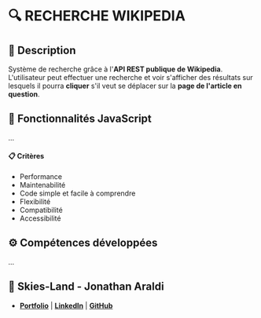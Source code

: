 # 🔍 RECHERCHE WIKIPEDIA

## 📖 Description
Système de recherche grâce à l'**API REST publique de Wikipedia**.
L'utilisateur peut effectuer une recherche et voir s'afficher des résultats sur lesquels il pourra **cliquer** s'il veut se déplacer sur la **page de l'article en question**.

## 🔧 Fonctionnalités JavaScript
...

#### 📋 Critères
- Performance
- Maintenabilité
- Code simple et facile à comprendre
- Flexibilité
- Compatibilité
- Accessibilité

## ⚙️ Compétences développées
...


## 👤 Skies-Land - Jonathan Araldi
- **[Portfolio](https://portfolio-jonathan-araldi.netlify.app/)** | **[LinkedIn](https://www.linkedin.com/in/jonathan-araldi/)** | **[GitHub](https://github.com/Skies-Land)**